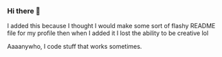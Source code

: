 ### Hi there 👋
I added this because I thought I would make some sort of flashy README file for my profile then when I added it I lost the ability to be creative lol

Aaaanywho, I code stuff that works sometimes.
